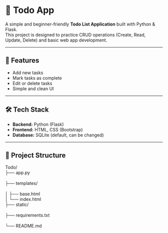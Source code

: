 # 📝 Todo App

A simple and beginner-friendly **Todo List Application** built with Python & Flask.  
This project is designed to practice CRUD operations (Create, Read, Update, Delete) and basic web app development.

---

## 🚀 Features
- Add new tasks  
- Mark tasks as complete 
- Edit or delete tasks  
- Simple and clean UI  

---

## 🛠️ Tech Stack
- **Backend:** Python (Flask)  
- **Frontend:** HTML, CSS (Bootstrap)  
- **Database:** SQLite (default, can be changed)  

---

## 📂 Project Structure
Todo/<br>
├── app.py<br>                  
├── templates/<br>            
│   ├── base.html<br> 
│   └── index.html<br> 
├── static/<br>                  
├── requirements.txt<br>       
└── README.md<br>             




